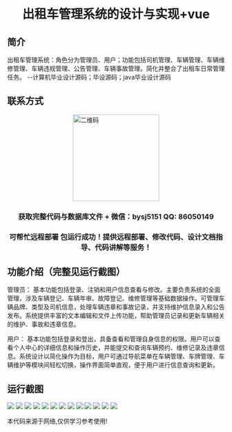 <p><h1 align="center">出租车管理系统的设计与实现+vue</h1></p>

## 简介
出租车管理系统：角色分为管理员、用户；功能包括司机管理、车辆管理、车辆维修管理、车辆违规管理、公告管理、车辆事故管理。简化并整合了出租车日常管理任务。    --计算机毕业设计源码；毕设源码；java毕业设计源码


## 联系方式
<img src="https://bs-1329754181.cos.ap-shanghai.myqcloud.com/wx.jpg" alt="二维码" style="display: block; margin: 0 auto;" width="200px">
<p><h3 align="center">获取完整代码与数据库文件 + 微信：bysj5151 QQ: 86050149</h3></p>
<p><h3 align="center">可帮忙远程部署 包运行成功！提供远程部署、修改代码、设计文档指导、代码讲解等服务！</h3></p>

## 功能介绍（完整见运行截图）
管理员： 基本功能包括登录、注销和用户信息查看与修改。主要负责系统的全面管理，涉及车辆登记、车辆年审、故障登记、维修管理等基础数据操作。可管理车辆品牌、类型及司机信息，处理车辆违章和事故记录，并支持维护信息录入和公告发布。系统提供丰富的文本编辑和文件上传功能，帮助管理员记录和更新车辆相关的维护、事故和违章信息。

用户： 基本功能包括登录和登出，具备查看和管理自身信息的权限。用户可以查看个人中心的详细信息和操作历史，并能提交和查询车辆预约、维修记录及违章信息。系统设计以简化操作为目标，用户可通过导航菜单在车辆管理、车牌管理、车辆维护等模块间轻松切换，操作界面简单直观，便于用户进行信息查询和更新。


## 运行截图
![](https://bs-1329754181.cos.ap-shanghai.myqcloud.com/ssm/TaxiManagementSystem/img/001.jpg)
![](https://bs-1329754181.cos.ap-shanghai.myqcloud.com/ssm/TaxiManagementSystem/img/002.jpg)
![](https://bs-1329754181.cos.ap-shanghai.myqcloud.com/ssm/TaxiManagementSystem/img/003.jpg)
![](https://bs-1329754181.cos.ap-shanghai.myqcloud.com/ssm/TaxiManagementSystem/img/004.jpg)
![](https://bs-1329754181.cos.ap-shanghai.myqcloud.com/ssm/TaxiManagementSystem/img/005.jpg)
![](https://bs-1329754181.cos.ap-shanghai.myqcloud.com/ssm/TaxiManagementSystem/img/006.jpg)
![](https://bs-1329754181.cos.ap-shanghai.myqcloud.com/ssm/TaxiManagementSystem/img/007.jpg)
![](https://bs-1329754181.cos.ap-shanghai.myqcloud.com/ssm/TaxiManagementSystem/img/008.jpg)
![](https://bs-1329754181.cos.ap-shanghai.myqcloud.com/ssm/TaxiManagementSystem/img/009.jpg)
![](https://bs-1329754181.cos.ap-shanghai.myqcloud.com/ssm/TaxiManagementSystem/img/010.jpg)
![](https://bs-1329754181.cos.ap-shanghai.myqcloud.com/ssm/TaxiManagementSystem/img/011.jpg)
![](https://bs-1329754181.cos.ap-shanghai.myqcloud.com/ssm/TaxiManagementSystem/img/012.jpg)
![](https://bs-1329754181.cos.ap-shanghai.myqcloud.com/ssm/TaxiManagementSystem/img/013.jpg)

<p>本代码来源于网络,仅供学习参考使用!</p>
